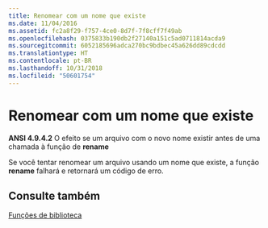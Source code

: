 ```yaml
---
title: Renomear com um nome que existe
ms.date: 11/04/2016
ms.assetid: fc2a8f29-f757-4ce0-8d7f-7f8cff7f49ab
ms.openlocfilehash: 0375833b190db2f27140a151c5ad0711814acda9
ms.sourcegitcommit: 6052185696adca270bc9bdbec45a626dd89cdcdd
ms.translationtype: HT
ms.contentlocale: pt-BR
ms.lasthandoff: 10/31/2018
ms.locfileid: "50601754"
---
```

# <a name="renaming-with-a-name-that-exists"></a>Renomear com um nome que existe

**ANSI 4.9.4.2** O efeito se um arquivo com o novo nome existir antes de uma chamada à função de **rename**

Se você tentar renomear um arquivo usando um nome que existe, a função **rename** falhará e retornará um código de erro.

## <a name="see-also"></a>Consulte também

[Funções de biblioteca](../c-language/library-functions.md)